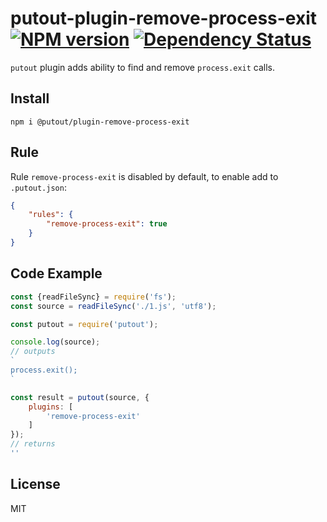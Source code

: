 # putout-plugin-remove-process-exit [![NPM version][NPMIMGURL]][NPMURL] [![Dependency Status][DependencyStatusIMGURL]][DependencyStatusURL]

[NPMIMGURL]:                https://img.shields.io/npm/v/@putout/plugin-remove-process-exit.svg?style=flat&longCache=true
[NPMURL]:                   https://npmjs.org/package/@putout/plugin-remove-process-exit"npm"

[DependencyStatusURL]:      https://david-dm.org/coderaiser/putout?path=packages/plugin-remove-process-exit
[DependencyStatusIMGURL]:   https://david-dm.org/coderaiser/putout.svg?path=packages/plugin-remove-process-exit

`putout` plugin adds ability to find and remove `process.exit` calls.

## Install

```
npm i @putout/plugin-remove-process-exit
```

## Rule

Rule `remove-process-exit` is disabled by default, to enable add to `.putout.json`:

```json
{
    "rules": {
        "remove-process-exit": true
    }
}
```

## Code Example

```js
const {readFileSync} = require('fs');
const source = readFileSync('./1.js', 'utf8');

const putout = require('putout');

console.log(source);
// outputs
`
process.exit();
`

const result = putout(source, {
    plugins: [
        'remove-process-exit'
    ]
});
// returns
''
```

## License

MIT

